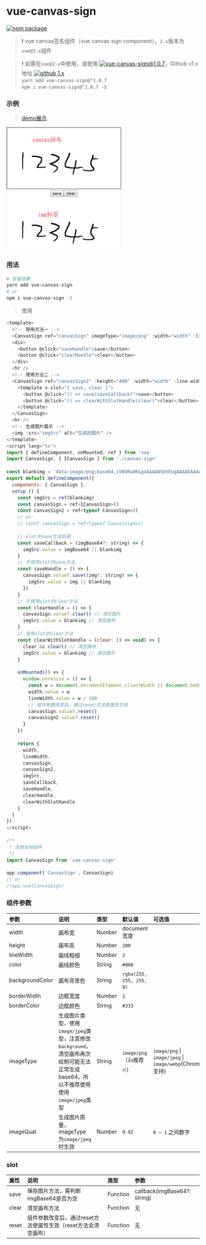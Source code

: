 # vue-canvas-sign

[![npm package](https://img.shields.io/npm/v/vue-canvas-sign.svg)](https://www.npmjs.com/package/vue-canvas-sign)

> ❗ vue canvas签名组件（vue canvas sign component），```2.x```版本为```vue@3.x```组件  

> ❗ 如需在```vue@2.x```中使用，请使用 [![vue-canvas-sign@1.0.7](https://img.shields.io/badge/npm%20vue--canvas--sign-v1.0.7-blue)](https://www.npmjs.com/package/vue-canvas-sign/v/1.0.7)，Github v1.x地址 [![github 1.x](https://img.shields.io/badge/github%20vue--canvas--sign-1.x-green)](https://github.com/jekorx/vue-canvas-sign/tree/1.x)  
> ```yarn add vue-canvas-sign@^1.0.7```  
> ```npm i vue-canvas-sign@^1.0.7 -S```  

### 示例

> [demo展示](https://jekorx.github.io/vue-canvas-sign)  

![vue-canvas-sign](screenshot/pic0.jpg)

### 用法

```bash
# 安装依赖
yarn add vue-canvas-sign
# or
npm i vue-canvas-sign -S
```

> 使用  

```javascript
<template>
  <!-- 使用方法一 -->
  <CanvasSign ref="canvasSign" imageType="image/png" :width="width" :line-width="lineWidth" :image-qual="0.01" background-color="#EEE" />
  <div>
    <button @click="saveHandle">save</button>
    <button @click="clearHandle">clear</button>
  </div>
  <hr />
  <!-- 使用方法二 -->
  <CanvasSign ref="canvasSign2" :height="400" :width="width" :line-width="lineWidth">
    <template v-slot="{ save, clear }">
      <button @click="() => save(saveCallback)">save</button>
      <button @click="() => clearWithSlotHandle(clear)">clear</button>
    </template>
  </CanvasSign>
  <hr />
  <!-- 生成图片展示 -->
  <img :src="imgSrc" alt="生成的图片" />
</template>
<script lang="ts">
import { defineComponent, onMounted, ref } from 'vue'
import CanvasSign, { ICanvasSign } from './canvas-sign'

const blankimg = 'data:image/png;base64,iVBORw0KGgoAAAANSUhEUgAAAAEAAAABCAYAAAAfFcSJAAAAC0lEQVQYV2NgAAIAAAUAAarVyFEAAAAASUVORK5CYII='
export default defineComponent({
  components: { CanvasSign },
  setup () {
    const imgSrc = ref(blankimg)
    const canvasSign = ref<ICanvasSign>()
    const canvasSign2 = ref<typeof CanvasSign>()
    // or
    // const canvasSign = ref<typeof CanvasSign>()

    // slot中save方法回调
    const saveCallback = (imgBase64?: string) => {
      imgSrc.value = imgBase64 || blankimg
    }
    // 不使用slot的save方法
    const saveHandle = () => {
      canvasSign.value?.save((img?: string) => {
        imgSrc.value = img || blankimg
      })
    }
    // 不使用slot的clear方法
    const clearHandle = () => {
      canvasSign.value?.clear() // 清空图片
      imgSrc.value = blankimg // 清空画布
    }
    // 使用slot的clear方法
    const clearWithSlotHandle = (clear: () => void) => {
      clear && clear() // 清空画布
      imgSrc.value = blankimg // 清空图片
    }

    onMounted(() => {
      window.onresize = () => {
        const w = document.documentElement.clientWidth || document.body.clientWidth
        width.value = w
        lineWidth.value = w / 100
        // 组件参数改变后，通过reset方法使属性生效
        canvasSign.value?.reset()
        canvasSign2.value?.reset()
      }
    })

    return {
      width,
      lineWidth,
      canvasSign,
      canvasSign2,
      imgSrc,
      saveCallback,
      saveHandle,
      clearHandle,
      clearWithSlotHandle
    }
  }
})
</script>

/** 
 * 注册全局组件
 */
import CanvasSign from 'vue-canvas-sign'

app.component('CanvasSign', CanvasSign)
// or
//app.use(CanvasSign)
```

### 组件参数

| 参数          | 说明       | 类型    |  默认值 |  可选值 |
| :------------ | :--------  | :------ | :----- | :----- |
| width         | 画布宽     | Number  | document宽度 | |
| height        | 画布高     | Number  | ```200``` | |
| lineWidth     | 画线粗细   | Number  | ```2``` | |
| color         | 画线颜色   | String  | ```#000``` | |
| backgroundColor | 画布背景色 | String  | ```rgba(255, 255, 255, 0)``` | |
| borderWidth   | 边框宽度   | Number  | ```1``` | |
| borderColor   | 边框颜色   | String  | ```#333``` | |
| imageType     | 生成图片类型，使用```image/jpeg```类型，注意修改```background```，清空画布再次绘制可能无法正常生成base64，所以不推荐使用使用```image/jpeg```类型 | String  | ```image/png```（👍推荐🔥） | ```image/png``` &#124; ```image/jpeg``` &#124; ```image/webp```(Chrome支持) |
| imageQual     | 生成图片质量，imageType为```image/jpeg```时生效 | Number  | ```0.92``` | ```0 ~ 1``` 之间数字 |

### slot

| 属性   | 说明        | 类型      |  参数 |
| :----- | :---------- | :------- | :----- |
| save   | 保存图片方法，需判断imgBase64是否为空 | Function | callback(imgBase64?: string) |
| clear  | 清空画布方法 | Function | 无 |
| reset  | 组件参数改变后，通过reset方法使属性生效（reset方法会清空画布） | Function | 无 |
